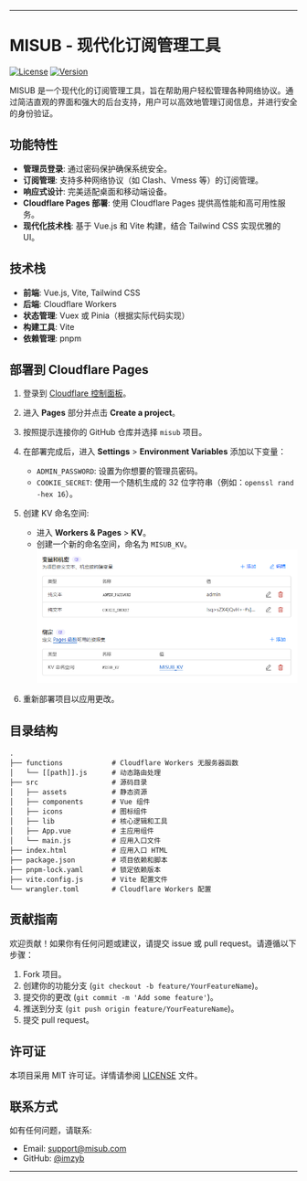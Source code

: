 
---

# MISUB - 现代化订阅管理工具

[![License](https://img.shields.io/badge/license-MIT-blue.svg)](LICENSE)
[![Version](https://img.shields.io/badge/version-1.0.0-green.svg)]()

MISUB 是一个现代化的订阅管理工具，旨在帮助用户轻松管理各种网络协议。通过简洁直观的界面和强大的后台支持，用户可以高效地管理订阅信息，并进行安全的身份验证。

## 功能特性

- **管理员登录**: 通过密码保护确保系统安全。
- **订阅管理**: 支持多种网络协议（如 Clash、Vmess 等）的订阅管理。
- **响应式设计**: 完美适配桌面和移动端设备。
- **Cloudflare Pages 部署**: 使用 Cloudflare Pages 提供高性能和高可用性服务。
- **现代化技术栈**: 基于 Vue.js 和 Vite 构建，结合 Tailwind CSS 实现优雅的 UI。

## 技术栈

- **前端**: Vue.js, Vite, Tailwind CSS
- **后端**: Cloudflare Workers
- **状态管理**: Vuex 或 Pinia（根据实际代码实现）
- **构建工具**: Vite
- **依赖管理**: pnpm

## 部署到 Cloudflare Pages

1. 登录到 [Cloudflare 控制面板](https://dash.cloudflare.com/)。
2. 进入 **Pages** 部分并点击 **Create a project**。
3. 按照提示连接你的 GitHub 仓库并选择 `misub` 项目。
4. 在部署完成后，进入 **Settings** > **Environment Variables** 添加以下变量：
   - `ADMIN_PASSWORD`: 设置为你想要的管理员密码。
   - `COOKIE_SECRET`: 使用一个随机生成的 32 位字符串（例如：`openssl rand -hex 16`）。

5. 创建 KV 命名空间:
   - 进入 **Workers & Pages** > **KV**。
   - 创建一个新的命名空间，命名为 `MISUB_KV`。
   ![alt text](image.png)

6. 重新部署项目以应用更改。

## 目录结构

```
.
├── functions            # Cloudflare Workers 无服务器函数
│   └── [[path]].js      # 动态路由处理
├── src                  # 源码目录
│   ├── assets           # 静态资源
│   ├── components       # Vue 组件
│   ├── icons            # 图标组件
│   ├── lib              # 核心逻辑和工具
│   ├── App.vue          # 主应用组件
│   └── main.js          # 应用入口文件
├── index.html           # 应用入口 HTML
├── package.json         # 项目依赖和脚本
├── pnpm-lock.yaml       # 锁定依赖版本
├── vite.config.js       # Vite 配置文件
└── wrangler.toml        # Cloudflare Workers 配置
```

## 贡献指南

欢迎贡献！如果你有任何问题或建议，请提交 issue 或 pull request。请遵循以下步骤：

1. Fork 项目。
2. 创建你的功能分支 (`git checkout -b feature/YourFeatureName`)。
3. 提交你的更改 (`git commit -m 'Add some feature'`)。
4. 推送到分支 (`git push origin feature/YourFeatureName`)。
5. 提交 pull request。

## 许可证

本项目采用 MIT 许可证。详情请参阅 [LICENSE](LICENSE) 文件。

## 联系方式

如有任何问题，请联系:

- Email: [support@misub.com](mailto:support@misub.com)
- GitHub: [@imzyb](https://github.com/imzyb)

---
